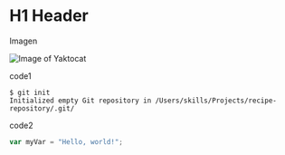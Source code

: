 # H1 Header

Imagen

![Image of Yaktocat](https://octodex.github.com/images/yaktocat.png)

code1
```
$ git init
Initialized empty Git repository in /Users/skills/Projects/recipe-repository/.git/
```

code2
``` javascript
var myVar = "Hello, world!";
```
